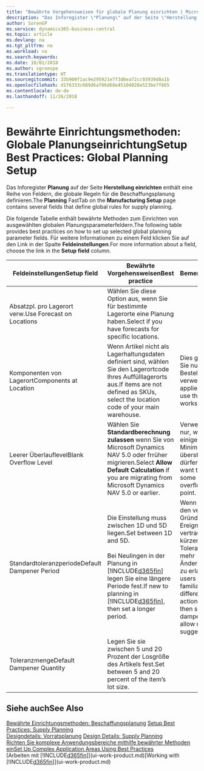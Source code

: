 ```yaml
---
title: "Bewährte Vorgehensweisen für globale Planung einrichten | Microsoft Docs"
description: "Das Inforegister \"Planung\" auf der Seite \"Herstellung einrichten\" enthält eine Reihe von Feldern, die globale Regeln für die Beschaffungsplanung definieren."
author: SorenGP
ms.service: dynamics365-business-central
ms.topic: article
ms.devlang: na
ms.tgt_pltfrm: na
ms.workload: na
ms.search.keywords: 
ms.date: 10/01/2018
ms.author: sgroespe
ms.translationtype: HT
ms.sourcegitcommit: 33b900f1ac9e295921e7f3d6ea72cc93939d8a1b
ms.openlocfilehash: d1f6333c689d6af06d68e45104020a523be7f865
ms.contentlocale: de-de
ms.lasthandoff: 11/26/2018

---
```

# <a name="setup-best-practices-global-planning-setup"></a><span data-ttu-id="4a235-103">Bewährte Einrichtungsmethoden: Globale Planungseinrichtung</span><span class="sxs-lookup"><span data-stu-id="4a235-103">Setup Best Practices: Global Planning Setup</span></span>
<span data-ttu-id="4a235-104">Das Inforegister **Planung** auf der Seite **Herstellung einrichten** enthält eine Reihe von Feldern, die globale Regeln für die Beschaffungsplanung definieren.</span><span class="sxs-lookup"><span data-stu-id="4a235-104">The **Planning** FastTab on the **Manufacturing Setup** page contains several fields that define global rules for supply planning.</span></span>  

 <span data-ttu-id="4a235-105">Die folgende Tabelle enthält bewährte Methoden zum Einrichten von ausgewählten globalen Planungsparameterfeldern.</span><span class="sxs-lookup"><span data-stu-id="4a235-105">The following table provides best practices on how to set up selected global planning parameter fields.</span></span> <span data-ttu-id="4a235-106">Für weitere Informationen zu einem Feld klicken Sie auf den Link in der Spalte **Feldeinstellungen**.</span><span class="sxs-lookup"><span data-stu-id="4a235-106">For more information about a field, choose the link in the **Setup field** column.</span></span>  

|<span data-ttu-id="4a235-107">Feldeinstellungen</span><span class="sxs-lookup"><span data-stu-id="4a235-107">Setup field</span></span>|<span data-ttu-id="4a235-108">Bewährte Vorgehensweisen</span><span class="sxs-lookup"><span data-stu-id="4a235-108">Best practice</span></span>|<span data-ttu-id="4a235-109">Bemerkung</span><span class="sxs-lookup"><span data-stu-id="4a235-109">Comment</span></span>|  
|-----------------|-------------------|-------------|  
|<span data-ttu-id="4a235-110">Absatzpl. pro Lagerort verw.</span><span class="sxs-lookup"><span data-stu-id="4a235-110">Use Forecast on Locations</span></span>|<span data-ttu-id="4a235-111">Wählen Sie diese Option aus, wenn Sie für bestimmte Lagerorte eine Planung haben.</span><span class="sxs-lookup"><span data-stu-id="4a235-111">Select if you have forecasts for specific locations.</span></span>||  
|<span data-ttu-id="4a235-112">Komponenten von Lagerort</span><span class="sxs-lookup"><span data-stu-id="4a235-112">Components at Location</span></span>|<span data-ttu-id="4a235-113">Wenn Artikel nicht als Lagerhaltungsdaten definiert sind, wählen Sie den Lagerortcode Ihres Auffülllagerorts aus.</span><span class="sxs-lookup"><span data-stu-id="4a235-113">If items are not defined as SKUs, select the location code of your main warehouse.</span></span>|<span data-ttu-id="4a235-114">Dies gilt auch, wenn Sie nur den Bestellvorschlag verwenden.</span><span class="sxs-lookup"><span data-stu-id="4a235-114">This also applies if you only use the requisition worksheet.</span></span>|  
|<span data-ttu-id="4a235-115">Leerer Überlauflevel</span><span class="sxs-lookup"><span data-stu-id="4a235-115">Blank Overflow Level</span></span>|<span data-ttu-id="4a235-116">Wählen Sie **Standardberechnung zulassen** wenn Sie von Microsoft Dynamics NAV 5.0 oder frrüher migrieren.</span><span class="sxs-lookup"><span data-stu-id="4a235-116">Select **Allow Default Calculation** if you are migrating from Microsoft Dynamics NAV 5.0 or earlier.</span></span>|<span data-ttu-id="4a235-117">Verwenden Sie dies nur, wenn alle oder einige Artikel den Minimalbestand übersteigen dürfen.</span><span class="sxs-lookup"><span data-stu-id="4a235-117">Use only if you want to allow all or some of your items to overflow the reorder point.</span></span>|  
|<span data-ttu-id="4a235-118">Standardtoleranzperiode</span><span class="sxs-lookup"><span data-stu-id="4a235-118">Default Dampener Period</span></span>|<span data-ttu-id="4a235-119">Die Einstellung muss zwischen 1D und 5D liegen.</span><span class="sxs-lookup"><span data-stu-id="4a235-119">Set between 1D and 5D.</span></span><br /><br /> <span data-ttu-id="4a235-120">Bei Neulingen in der Planung in [!INCLUDE[d365fin](includes/d365fin_md.md)] legen Sie eine längere Periode fest.</span><span class="sxs-lookup"><span data-stu-id="4a235-120">If new to planning in [!INCLUDE[d365fin](includes/d365fin_md.md)], then set a longer period.</span></span>|<span data-ttu-id="4a235-121">Wenn Benutzer mit den verschiedenen Gründen für Ereignismeldungen vertraut sind, dann kürzen Sie die Toleranzperiode, um mehr Änderungsvorschläge zu erlauben.</span><span class="sxs-lookup"><span data-stu-id="4a235-121">When users are more familiar with the different reasons for action messages, then shorten the dampener period to allow more change suggestions.</span></span>|  
|<span data-ttu-id="4a235-122">Toleranzmenge</span><span class="sxs-lookup"><span data-stu-id="4a235-122">Default Dampener Quantity</span></span>|<span data-ttu-id="4a235-123">Legen Sie sie zwischen 5 und 20 Prozent der Losgröße des Artikels fest.</span><span class="sxs-lookup"><span data-stu-id="4a235-123">Set between 5 and 20 percent of the item’s lot size.</span></span>||  

## <a name="see-also"></a><span data-ttu-id="4a235-124">Siehe auch</span><span class="sxs-lookup"><span data-stu-id="4a235-124">See Also</span></span>  
 <span data-ttu-id="4a235-125">[Bewährte Einrichtungsmethoden: Beschaffungsplanung](setup-best-practices-supply-planning.md) </span><span class="sxs-lookup"><span data-stu-id="4a235-125">[Setup Best Practices: Supply Planning](setup-best-practices-supply-planning.md) </span></span>  
 <span data-ttu-id="4a235-126">[Designdetails: Vorratsplanung](design-details-supply-planning.md) </span><span class="sxs-lookup"><span data-stu-id="4a235-126">[Design Details: Supply Planning](design-details-supply-planning.md) </span></span>  
 [<span data-ttu-id="4a235-127">Richten Sie komplexe Anwendungsbereiche mithilfe bewährter Methoden ein</span><span class="sxs-lookup"><span data-stu-id="4a235-127">Set Up Complex Application Areas Using Best Practices</span></span>](set-up-complex-application-areas-using-best-practices.md)  
 <span data-ttu-id="4a235-128">[Arbeiten mit [!INCLUDE[d365fin](includes/d365fin_md.md)]](ui-work-product.md)</span><span class="sxs-lookup"><span data-stu-id="4a235-128">[Working with [!INCLUDE[d365fin](includes/d365fin_md.md)]](ui-work-product.md)</span></span>

